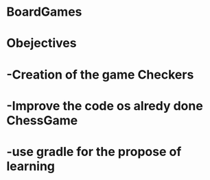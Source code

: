 # BoardGames
#
# Obejectives
#  -Creation of the game Checkers
#  -Improve the code os alredy done ChessGame
#  -use gradle for the propose of learning
